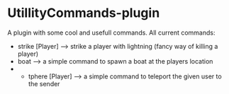 # UtillityCommands-plugin
A plugin with some cool and usefull commands. All current commands:
* strike [Player] --> strike a player with lightning (fancy way of killing a player)
* boat --> a simple command to spawn a boat at the players location
* * tphere [Player] --> a simple command to teleport the given user to the sender
